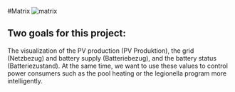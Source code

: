 #Matrix
![matrix](https://user-images.githubusercontent.com/46267818/177481366-83a75efc-1184-45a5-a867-d1c735c4d0b6.png)

## Two goals for this project:
The visualization of the PV production (PV Produktion), the grid (Netzbezug) and battery supply (Batteriebezug), and the battery status (Batteriezustand). At the same time, we want to use these values to control power consumers such as the pool heating or the legionella program more intelligently.
